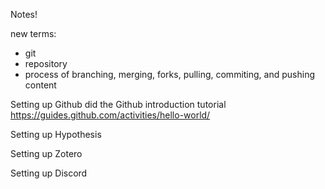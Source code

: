 Notes!

new terms: 
- git
- repository
- process of branching, merging, forks, pulling, commiting, and pushing content

Setting up Github
did the Github introduction tutorial https://guides.github.com/activities/hello-world/

Setting up Hypothesis

Setting up Zotero

Setting up Discord

